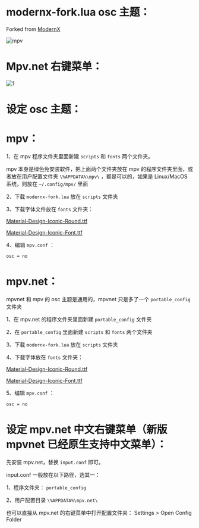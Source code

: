 # modernx-fork.lua osc 主题：

Forked from [ModernX](https://github.com/zydezu/ModernX)

![mpv](https://github.com/chwt163/Mpv.netRrightClickMenuCN/assets/70951194/e752e6a3-d2ea-43b7-8dac-ea6d477e5b00)


# Mpv.net 右键菜单：


![1](https://github.com/chwt163/Mpv.netRrightClickMenuCN/assets/70951194/26be7888-003a-4222-ad11-85594cef6b41)



# 设定 osc 主题：

# mpv：

1、在 mpv 程序文件夹里面新建 `scripts` 和 `fonts` 两个文件夹。

mpv 本身是绿色免安装软件，把上面两个文件夹放在 mpv 的程序文件夹里面，或者放在用户配置文件夹 `\%APPDATA%\mpv\` ，都是可以的，如果是 Linux/MacOS 系统，则放在 `~/.config/mpv/` 里面

2、下载 `modernx-fork.lua` 放在 `scripts` 文件夹

3、下载字体文件放在 `fonts` 文件夹：

[Material-Design-Iconic-Round.ttf](https://github.com/chwt163/Mpv.netRrightClickMenuCN/raw/main/fonts/Material-Design-Iconic-Round.ttf)

[Material-Design-Iconic-Font.ttf](https://github.com/chwt163/Mpv.netRrightClickMenuCN/raw/main/fonts/Material-Design-Iconic-Font.ttf)

4、编辑 `mpv.conf` ：
```
osc = no
```




# mpv.net：

mpvnet 和 mpv 的 osc 主题是通用的，mpvnet 只是多了一个 `portable_config` 文件夹

1、在 mpv.net 的程序文件夹里面新建 `portable_config` 文件夹

2、在 `portable_config` 里面新建 `scripts` 和  `fonts` 两个文件夹

3、下载 `modernx-fork.lua` 放在 `scripts` 文件夹

4、下载字体放在 `fonts` 文件夹：

[Material-Design-Iconic-Round.ttf](https://github.com/chwt163/Mpv.netRrightClickMenuCN/raw/main/fonts/Material-Design-Iconic-Round.ttf)

[Material-Design-Iconic-Font.ttf](https://github.com/chwt163/Mpv.netRrightClickMenuCN/raw/main/fonts/Material-Design-Iconic-Font.ttf)

5、编辑 `mpv.conf` ：
```
osc = no
```



# 设定 mpv.net 中文右键菜单（新版 mpvnet 已经原生支持中文菜单）：

先安装 mpv.net，替换 `input.conf` 即可。

input.conf 一般放在以下路径，选其一：

1、程序文件夹： `portable_config`

2、用户配置目录 `\%APPDATA%\mpv.net\`

也可以直接从 mpv.net 的右键菜单中打开配置文件夹： Settings > Open Config Folder





